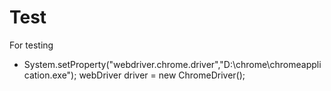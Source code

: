 # Test
For testing

-  System.setProperty("webdriver.chrome.driver","D:\\chrome\chromeapplication.exe");
   webDriver driver = new ChromeDriver();
   

